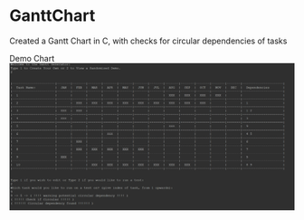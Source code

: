 # GanttChart
Created a Gantt Chart in C, with checks for circular dependencies of tasks

Demo Chart
<img src="img/Gantt Chart.png">
